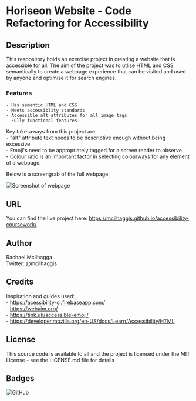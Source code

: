 # Horiseon Website - Code Refactoring for Accessibility


## Description
 This respository holds an exercise project in creating a website that is accessible for all. The aim of the project was to utlise HTML and CSS semantically to create a webpage experience that can be visited and used by anyone and optimise it for search engines.

 ### Features
    - Has semantic HTML and CSS  
    - Meets accessiblity standards  
    - Accessible alt attributes for all image tags  
    - Fully functional features  
    

 Key take-aways from this project are:   
    - "alt" attribute text needs to be descriptive enough without being excessive.  
    - Emoji's need to be appropriately tagged for a screen reader to observe.  
    - Colour ratio is an important factor in selecting colourways for any element of a webpage.  

Below is a screengrab of the full webpage: 

![Screenshot of webpage](https://github.com/Mcilhaggis/accessibility-coursework/blob/master/images/Full-webpage-screengrab.png)


## URL

You can find the live project here: https://mcilhaggis.github.io/accessibility-coursework/

## Author
Rachael McIlhagga  
Twitter: @mcilhaggis

## Credits

Inspiration and guides used:  
    - https://acessibility-cl.firebaseapp.com/   
    - https://webaim.org/  
    - https://tink.uk/accessible-emoji/  
    - https://developer.mozilla.org/en-US/docs/Learn/Accessibility/HTML  

## License
This source code is available to all and the project is licensed under the MIT License - see the LICENSE.md file for details

## Badges
![GitHub](https://img.shields.io/github/license/mcilhaggis/accessibility-coursework)

